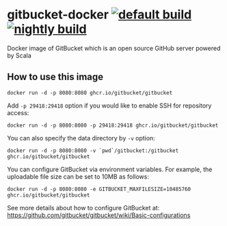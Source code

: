 gitbucket-docker [![default build](https://github.com/gitbucket/gitbucket-docker/actions/workflows/default.yml/badge.svg)](https://github.com/gitbucket/gitbucket-docker/actions/workflows/default.yml) [![nightly build](https://github.com/gitbucket/gitbucket-docker/actions/workflows/nightly.yml/badge.svg)](https://github.com/gitbucket/gitbucket-docker/actions/workflows/nightly.yml)
========
Docker image of GitBucket which is an open source GitHub server powered by Scala

How to use this image
--------

```
docker run -d -p 8080:8080 ghcr.io/gitbucket/gitbucket
```

Add `-p 29418:29418` option if you would like to enable SSH for repository access:

```
docker run -d -p 8080:8080 -p 29418:29418 ghcr.io/gitbucket/gitbucket
```

You can also specify the data directory by `-v` option:

```
docker run -d -p 8080:8080 -v `pwd`/gitbucket:/gitbucket ghcr.io/gitbucket/gitbucket
```

You can configure GitBucket via environment variables. For example, the uploadable file size can be set to 10MB as follows:

```
docker run -d -p 8080:8080 -e GITBUCKET_MAXFILESIZE=10485760 ghcr.io/gitbucket/gitbucket
```

See more details about how to configure GitBucket at: https://github.com/gitbucket/gitbucket/wiki/Basic-configurations
